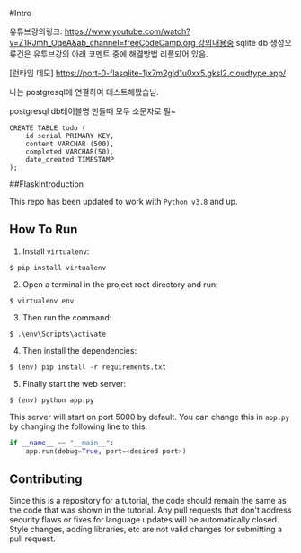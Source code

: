 #Intro

유튜브강의링크: https://www.youtube.com/watch?v=Z1RJmh_OqeA&ab_channel=freeCodeCamp.org 강의내용중 sqlite db 생성오류건은 유투브강의 아래 코멘트 중에 해결방법 리플되어 있음.

[런타임 데모] https://port-0-flasqlite-1jx7m2gld1u0xx5.gksl2.cloudtype.app/

나는 postgresql에 연결하여 테스트해봤습닏.

postgresql db테이블명 만들때 모두 소문자로 필~
```
CREATE TABLE todo (
	id serial PRIMARY KEY,
	content VARCHAR (500),
	completed VARCHAR(50),
	date_created TIMESTAMP 
);
```

##FlaskIntroduction

This repo has been updated to work with `Python v3.8` and up.

## How To Run
1. Install `virtualenv`:
```
$ pip install virtualenv
```

2. Open a terminal in the project root directory and run:
```
$ virtualenv env
```

3. Then run the command:
```
$ .\env\Scripts\activate
```

4. Then install the dependencies:
```
$ (env) pip install -r requirements.txt
```

5. Finally start the web server:
```
$ (env) python app.py
```

This server will start on port 5000 by default. You can change this in `app.py` by changing the following line to this:

```python
if __name__ == "__main__":
    app.run(debug=True, port=<desired port>)
```

## Contributing

Since this is a repository for a tutorial, the code should remain the same as the code that was shown in the tutorial. Any pull requests that don't address security flaws or fixes for language updates will be automatically closed. Style changes, adding libraries, etc are not valid changes for submitting a pull request.
